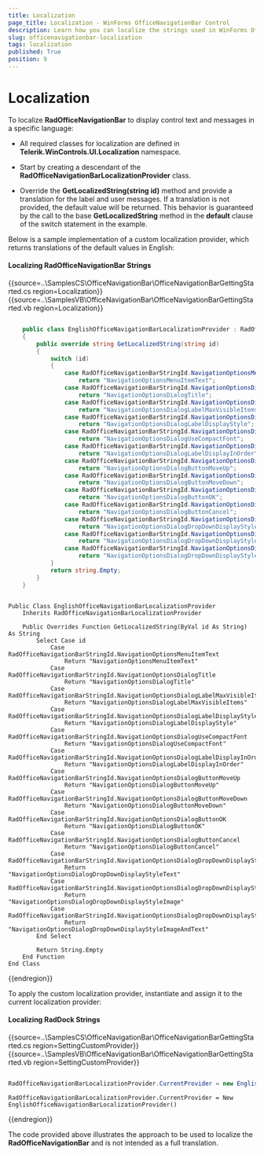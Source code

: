 ```yaml
---
title: Localization
page_title: Localization - WinForms OfficeNavigationBar Control
description: Learn how you can localize the strings used in WinForms OfficeNavigationBar.
slug: officenavigationbar-localization
tags: localization
published: True
position: 9
---
```


# Localization
 
To localize __RadOfficeNavigationBar__ to display control text and messages in a specific language:

* All required classes for localization are defined in __Telerik.WinControls.UI.Localization__ namespace. 

* Start by creating a descendant of the **RadOfficeNavigationBarLocalizationProvider** class.

* Override the __GetLocalizedString(string id)__ method and provide a translation for the label and user messages. If a translation is not provided, the default value will be returned. This behavior is guaranteed by the call to the base __GetLocalizedString__ method in the __default__ clause of the switch statement in the example. 

Below is a sample implementation of a custom localization provider, which returns translations of the default values in English:

#### Localizing RadOfficeNavigationBar Strings 

{{source=..\SamplesCS\OfficeNavigationBar\OfficeNavigationBarGettingStarted.cs region=Localization}} 
{{source=..\SamplesVB\OfficeNavigationBar\OfficeNavigationBarGettingStarted.vb region=Localization}} 

````C#

	public class EnglishOfficeNavigationBarLocalizationProvider : RadOfficeNavigationBarLocalizationProvider
	{
		public override string GetLocalizedString(string id)
		{
			switch (id)
			{
				case RadOfficeNavigationBarStringId.NavigationOptionsMenuItemText:
					return "NavigationOptionsMenuItemText";
				case RadOfficeNavigationBarStringId.NavigationOptionsDialogTitle:
					return "NavigationOptionsDialogTitle";
				case RadOfficeNavigationBarStringId.NavigationOptionsDialogLabelMaxVisibleItems:
					return "NavigationOptionsDialogLabelMaxVisibleItems";
				case RadOfficeNavigationBarStringId.NavigationOptionsDialogLabelDisplayStyle:
					return "NavigationOptionsDialogLabelDisplayStyle";
				case RadOfficeNavigationBarStringId.NavigationOptionsDialogUseCompactFont:
					return "NavigationOptionsDialogUseCompactFont";
				case RadOfficeNavigationBarStringId.NavigationOptionsDialogLabelDisplayInOrder:
					return "NavigationOptionsDialogLabelDisplayInOrder";
				case RadOfficeNavigationBarStringId.NavigationOptionsDialogButtonMoveUp:
					return "NavigationOptionsDialogButtonMoveUp";
				case RadOfficeNavigationBarStringId.NavigationOptionsDialogButtonMoveDown:
					return "NavigationOptionsDialogButtonMoveDown";
				case RadOfficeNavigationBarStringId.NavigationOptionsDialogButtonOK:
					return "NavigationOptionsDialogButtonOK";
				case RadOfficeNavigationBarStringId.NavigationOptionsDialogButtonCancel:
					return "NavigationOptionsDialogButtonCancel";
				case RadOfficeNavigationBarStringId.NavigationOptionsDialogDropDownDisplayStyleText:
					return "NavigationOptionsDialogDropDownDisplayStyleText";
				case RadOfficeNavigationBarStringId.NavigationOptionsDialogDropDownDisplayStyleImage:
					return "NavigationOptionsDialogDropDownDisplayStyleImage";
				case RadOfficeNavigationBarStringId.NavigationOptionsDialogDropDownDisplayStyleImageAndText:
					return "NavigationOptionsDialogDropDownDisplayStyleImageAndText";
			}
			return string.Empty;
		}
	}

````
````VB.NET

Public Class EnglishOfficeNavigationBarLocalizationProvider
    Inherits RadOfficeNavigationBarLocalizationProvider

    Public Overrides Function GetLocalizedString(ByVal id As String) As String
        Select Case id
            Case RadOfficeNavigationBarStringId.NavigationOptionsMenuItemText
                Return "NavigationOptionsMenuItemText"
            Case RadOfficeNavigationBarStringId.NavigationOptionsDialogTitle
                Return "NavigationOptionsDialogTitle"
            Case RadOfficeNavigationBarStringId.NavigationOptionsDialogLabelMaxVisibleItems
                Return "NavigationOptionsDialogLabelMaxVisibleItems"
            Case RadOfficeNavigationBarStringId.NavigationOptionsDialogLabelDisplayStyle
                Return "NavigationOptionsDialogLabelDisplayStyle"
            Case RadOfficeNavigationBarStringId.NavigationOptionsDialogUseCompactFont
                Return "NavigationOptionsDialogUseCompactFont"
            Case RadOfficeNavigationBarStringId.NavigationOptionsDialogLabelDisplayInOrder
                Return "NavigationOptionsDialogLabelDisplayInOrder"
            Case RadOfficeNavigationBarStringId.NavigationOptionsDialogButtonMoveUp
                Return "NavigationOptionsDialogButtonMoveUp"
            Case RadOfficeNavigationBarStringId.NavigationOptionsDialogButtonMoveDown
                Return "NavigationOptionsDialogButtonMoveDown"
            Case RadOfficeNavigationBarStringId.NavigationOptionsDialogButtonOK
                Return "NavigationOptionsDialogButtonOK"
            Case RadOfficeNavigationBarStringId.NavigationOptionsDialogButtonCancel
                Return "NavigationOptionsDialogButtonCancel"
            Case RadOfficeNavigationBarStringId.NavigationOptionsDialogDropDownDisplayStyleText
                Return "NavigationOptionsDialogDropDownDisplayStyleText"
            Case RadOfficeNavigationBarStringId.NavigationOptionsDialogDropDownDisplayStyleImage
                Return "NavigationOptionsDialogDropDownDisplayStyleImage"
            Case RadOfficeNavigationBarStringId.NavigationOptionsDialogDropDownDisplayStyleImageAndText
                Return "NavigationOptionsDialogDropDownDisplayStyleImageAndText"
        End Select

        Return String.Empty
    End Function
End Class

````

{{endregion}} 
 

To apply the custom localization provider, instantiate and assign it to the current localization provider:

#### Localizing RadDock Strings 

{{source=..\SamplesCS\OfficeNavigationBar\OfficeNavigationBarGettingStarted.cs region=SettingCustomProvider}} 
{{source=..\SamplesVB\OfficeNavigationBar\OfficeNavigationBarGettingStarted.vb region=SettingCustomProvider}}  

````C#

RadOfficeNavigationBarLocalizationProvider.CurrentProvider = new EnglishOfficeNavigationBarLocalizationProvider();

````
````VB.NET
RadOfficeNavigationBarLocalizationProvider.CurrentProvider = New EnglishOfficeNavigationBarLocalizationProvider()

````

{{endregion}} 

 
The code provided above illustrates the approach to be used to localize the __RadOfficeNavigationBar__ and is not intended as a full translation.

